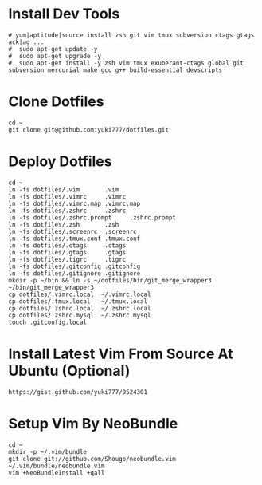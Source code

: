 # Install Dev Tools
    # yum|aptitude|source install zsh git vim tmux subversion ctags gtags ack|ag ...
    #  sudo apt-get update -y
    #  sudo apt-get upgrade -y
    #  sudo apt-get install -y zsh vim tmux exuberant-ctags global git subversion mercurial make gcc g++ build-essential devscripts

# Clone Dotfiles
    cd ~
    git clone git@github.com:yuki777/dotfiles.git

# Deploy Dotfiles
    cd ~
    ln -fs dotfiles/.vim       .vim
    ln -fs dotfiles/.vimrc     .vimrc
    ln -fs dotfiles/.vimrc.map .vimrc.map
    ln -fs dotfiles/.zshrc     .zshrc
    ln -fs dotfiles/.zshrc.prompt     .zshrc.prompt
    ln -fs dotfiles/.zsh       .zsh
    ln -fs dotfiles/.screenrc  .screenrc
    ln -fs dotfiles/.tmux.conf .tmux.conf
    ln -fs dotfiles/.ctags     .ctags
    ln -fs dotfiles/.gtags     .gtags
    ln -fs dotfiles/.tigrc     .tigrc
    ln -fs dotfiles/.gitconfig .gitconfig
    ln -fs dotfiles/.gitignore .gitignore
    mkdir -p ~/bin && ln -s ~/dotfiles/bin/git_merge_wrapper3 ~/bin/git_merge_wrapper3
    cp dotfiles/.vimrc.local  ~/.vimrc.local
    cp dotfiles/.tmux.local   ~/.tmux.local
    cp dotfiles/.zshrc.local  ~/.zshrc.local
    cp dotfiles/.zshrc.mysql  ~/.zshrc.mysql
    touch .gitconfig.local

# Install Latest Vim From Source At Ubuntu (Optional)
    https://gist.github.com/yuki777/9524301

# Setup Vim By NeoBundle
    cd ~
    mkdir -p ~/.vim/bundle
    git clone git://github.com/Shougo/neobundle.vim ~/.vim/bundle/neobundle.vim
    vim +NeoBundleInstall +qall

